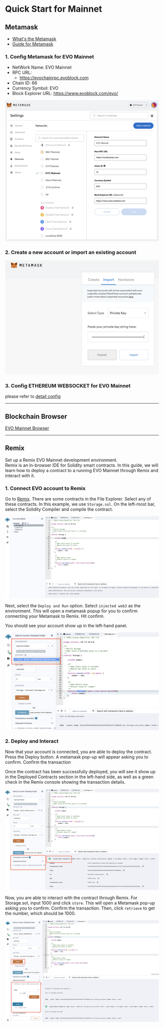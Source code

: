 # Quick Start for Mainnet
## Metamask
- [What's the Metamask](https://metamask.io/index.md)
- [Guide for Metamask](https://docs.metamask.io/guide/)

### 1. Config Metamask for EVO Mainnet

- NetWork Name: EVO Mainnet
- RPC URL: 
    - https://evochainrpc.evoblock.com
- Chain ID: 66
- Currency Symbol: EVO
- Block Explorer URL: https://www.evoblock.com/evo/

![avatar](../img/metamask-01.for-mainnet-en.jpeg)

### 2. Create a new account or import an existing account
![avatar](../img/metamask-01-2.png)

### 3. Config ETHEREUM WEBSOCKET for EVO Mainnet
please refer to [detail config](./basics/websocket.md)

___
## Blockchain Browser
[EVO Mainnet Browser](https://www.evoblock.com/evo)
___

## Remix
Set up a Remix EVO Mainnet development environment.    
Remix is an in-browser IDE for Solidity smart contracts. In this guide, we will learn how to deploy a contract to a running EVO Mainnet through Remix and interact with it.   
### 1. Connect EVO account to Remix
Go to [Remix](http://remix.ethereum.org/). There are some contracts in the File Explorer. Select any of these contracts. In this example, we use `Storage.sol`. On the left-most bar, select the Solidity Compiler and compile the contract.


![avatar](../img/metamask-02.png)

Next, select the `Deploy and Run` option. Select `injected web3` as the environment. This will open a metamask popup for you to confirm connecting your Metamask to Remix. Hit confirm.

You should see your account show up in the left-hand panel.

![avatar](../img/metamask-03.png)


### 2. Deploy and Interact
Now that your account is connected, you are able to deploy the contract. Press the Deploy button. A metamask pop-up will appear asking you to confirm. Confirm the transaction   

Once the contract has been successfully deployed, you will see it show up in the Deployed Contracts section in the left-hand side, as well as a green check in the Remix console showing the transaction details.   

![avatar](../img/metamask-04.png)


Now, you are able to interact with the contract through Remix. For Storage.sol, input 1000 and click `store`. This will open a Metamask pop-up asking you to confirm. Confirm the transaction. Then, click `retrieve` to get the number, which should be 1000.

![avatar](../img/metamask-05.png)



